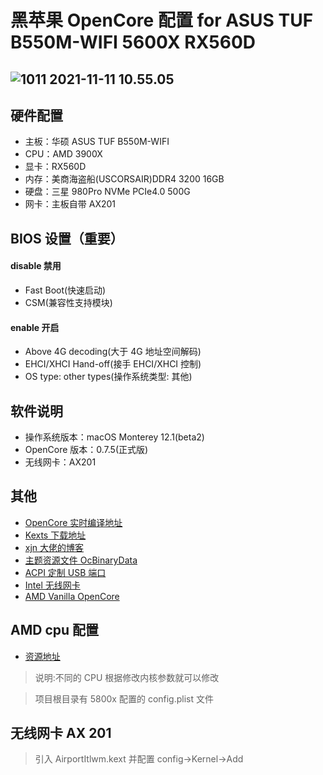 # 黑苹果 OpenCore 配置 for ASUS TUF B550M-WIFI 5600X RX560D

## ![1011 2021-11-11 10.55.05](https://yiqibangface.oss-cn-shenzhen.aliyuncs.com/apanda/uPic/1011%202021-11-11%2010.55.05.jpg)

## 硬件配置

- 主板：华硕 ASUS TUF B550M-WIFI
- CPU：AMD 3900X
- 显卡：RX560D
- 内存：美商海盗船(USCORSAIR)DDR4 3200 16GB
- 硬盘：三星 980Pro NVMe PCIe4.0 500G
- 网卡：主板自带 AX201

## BIOS 设置（重要）

#### disable 禁用

- Fast Boot(快速启动)
- CSM(兼容性支持模块)

#### enable 开启

- Above 4G decoding(大于 4G 地址空间解码)
- EHCI/XHCI Hand-off(接手 EHCI/XHCI 控制)
- OS type: other types(操作系统类型: 其他)

## 软件说明

- 操作系统版本：macOS Monterey 12.1(beta2)
- OpenCore 版本：0.7.5(正式版)
- 无线网卡：AX201

## 其他

- [OpenCore 实时编译地址](https://github.com/williambj1/OpenCore-Factory/releases)
- [Kexts 下载地址](https://gitee.com/evu/Easy-Kexts)
- [xjn 大佬的博客](https://blog.xjn819.com/?p=543)
- [主题资源文件 OcBinaryData](https://github.com/acidanthera/OcBinaryData)
- [ACPI 定制 USB 端口](https://github.com/daliansky/OC-little/blob/master/15-ACPI%E5%AE%9A%E5%88%B6USB%E7%AB%AF%E5%8F%A3/README.md)
- [Intel 无线网卡](https://github.com/OpenIntelWireless/itlwm/releases)
- [AMD Vanilla OpenCore](https://github.com/AMD-OSX/AMD_Vanilla)

## AMD cpu 配置

- [资源地址](https://github.com/AMD-OSX/AMD_Vanilla)

> 说明:不同的 CPU 根据修改内核参数就可以修改

> 项目根目录有 5800x 配置的 config.plist 文件

## 无线网卡 AX 201

> 引入 AirportItlwm.kext 并配置 config->Kernel->Add
